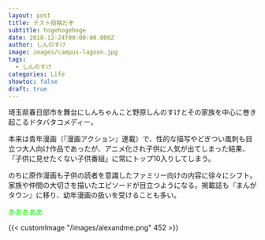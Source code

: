 ```yaml
---
layout: post
title: テスト投稿だぞ
subtitle: hogehogehoge
date: 2018-12-24T00:00:00.000Z
author: しんのすけ
image: images/campus-lagoon.jpg
tags:
  - しんのすけ
categories: Life
showtoc: false
draft: true
---
```

埼玉県春日部市を舞台にしんちゃんこと野原しんのすけとその家族を中心に巻き起こるドタバタコメディー。 

本来は青年漫画（『漫画アクション』連載）で、性的な描写やどぎつい風刺も目立つ大人向け作品であったが、アニメ化され子供に人気が出てしまった結果、「子供に見せたくない子供番組」に常にトップ10入りしてしまう。 

のちに原作漫画も子供の読者を意識したファミリー向けの内容に徐々にシフト。家族や仲間の大切さを描いたエピソードが目立つようになる。掲載誌も『まんがタウン』に移り、幼年漫画の扱いを受けることも多い。 

<font color="Lime">あああああ</font>

{{< customImage "/images/alexandme.png" 452 >}}
